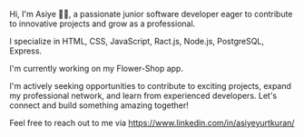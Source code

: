 
Hi, I'm Asiye 👋🏼, a passionate junior software developer eager to contribute to innovative projects and grow as a professional.

I specialize in HTML, CSS, JavaScript, Ract.js, Node.js, PostgreSQL, Express.

I'm currently working on my Flower-Shop app.

I'm actively seeking opportunities to contribute to exciting projects, expand my professional network, and learn from experienced developers. Let's connect and build something amazing together!

Feel free to reach out to me via https://www.linkedin.com/in/asiyeyurtkuran/

